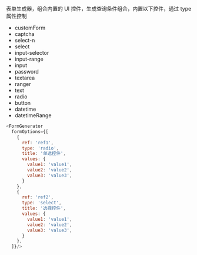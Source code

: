 表单生成器，组合内置的 UI 控件，生成查询条件组合，内置以下控件，通过 type 属性控制

- customForm
- captcha
- select-n
- select
- input-selector
- input-range
- input
- password
- textarea
- ranger
- text
- radio
- button
- datetime
- datetimeRange

```js
<FormGenerator
  formOptions={[
    {
      ref: 'ref1',
      type: 'radio',
      title: '单选控件',
      values: {
        value1: 'value1',
        value2: 'value2',
        value3: 'value3',
      }
    },
    {
      ref: 'ref2',
      type: 'select',
      title: '选择控件',
      values: {
        value1: 'value1',
        value2: 'value2',
        value3: 'value3',
      }
    },
  ]}/>
```